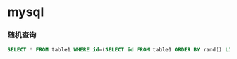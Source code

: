 # mysql 


### 随机查询

```sql
SELECT * FROM table1 WHERE id=(SELECT id FROM table1 ORDER BY rand() LIMIT 1)
```
